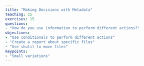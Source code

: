 ```yaml
---
title: "Making Decisions with Metadata"
teaching: 15
exercises: 15
questions:
- "How do you use information to perform different actions?"
objectives:
- "Use conditionals to perform different actions"
- "Create a report about specific files"
- "Use shutil to move files"
keypoints:
- "Small variations"
---
```

